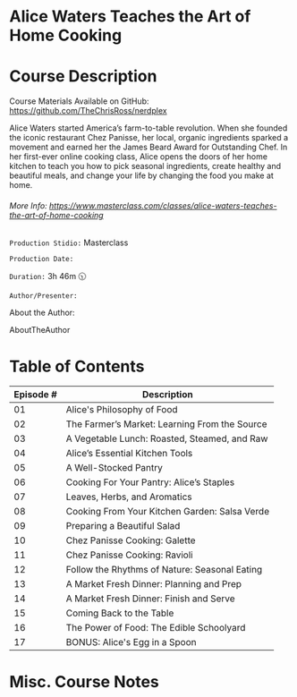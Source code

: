 # Alice Waters Teaches the Art of Home Cooking

# Course Description

Course Materials Available on GitHub: https://github.com/TheChrisRoss/nerdplex

Alice Waters started America’s farm-to-table revolution. When she founded the iconic restaurant Chez Panisse, her local, organic ingredients sparked a movement and earned her the James Beard Award for Outstanding Chef. In her first-ever online cooking class, Alice opens the doors of her home kitchen to teach you how to pick seasonal ingredients, create healthy and beautiful meals, and change your life by changing the food you make at home.

###### More Info:  https://www.masterclass.com/classes/alice-waters-teaches-the-art-of-home-cooking

`Production Stidio:`  Masterclass

`Production Date:`  

`Duration:`  3h 46m :clock1030:

`Author/Presenter:`  

About the Author:

AboutTheAuthor

# Table of Contents

| Episode # | Description |
| -------- | ----------- |
|  01  |   Alice's Philosophy of Food  |
|  02  |   The Farmer’s Market: Learning From the Source  |
|  03  |   A Vegetable Lunch: Roasted, Steamed, and Raw  |
|  04  |   Alice’s Essential Kitchen Tools  |
|  05  |   A Well-Stocked Pantry  |
|  06  |   Cooking For Your Pantry: Alice’s Staples  |
|  07  |   Leaves, Herbs, and Aromatics  |
|  08  |   Cooking From Your Kitchen Garden: Salsa Verde  |
|  09  |   Preparing a Beautiful Salad  |
|  10  |   Chez Panisse Cooking: Galette  |
|  11  |   Chez Panisse Cooking: Ravioli  |
|  12  |   Follow the Rhythms of Nature: Seasonal Eating  |
|  13  |   A Market Fresh Dinner: Planning and Prep  |
|  14  |   A Market Fresh Dinner: Finish and Serve  |
|  15  |   Coming Back to the Table  |
|  16  |   The Power of Food: The Edible Schoolyard  |
|  17  |   BONUS: Alice's Egg in a Spoon  |


# Misc. Course Notes
